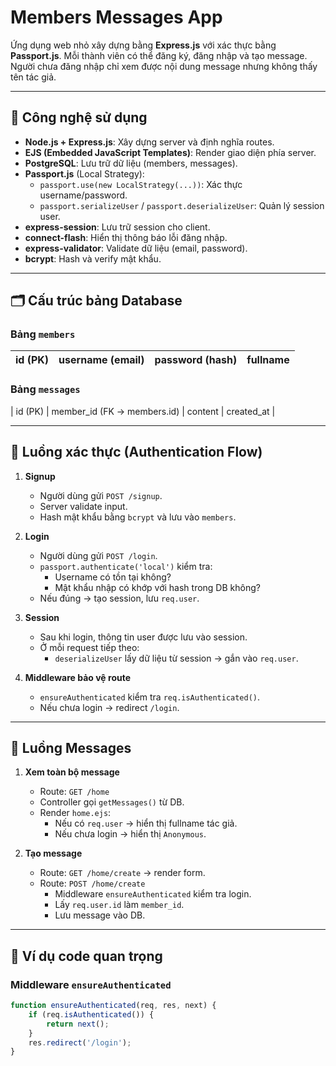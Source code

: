 # Members Messages App

Ứng dụng web nhỏ xây dựng bằng **Express.js** với xác thực bằng **Passport.js**.
Mỗi thành viên có thể đăng ký, đăng nhập và tạo message. Người chưa đăng nhập chỉ xem được nội dung message nhưng không thấy tên tác giả.

---

## 🚀 Công nghệ sử dụng

- **Node.js + Express.js**: Xây dựng server và định nghĩa routes.
- **EJS (Embedded JavaScript Templates)**: Render giao diện phía server.
- **PostgreSQL**: Lưu trữ dữ liệu (members, messages).
- **Passport.js** (Local Strategy):
  - `passport.use(new LocalStrategy(...))`: Xác thực username/password.
  - `passport.serializeUser` / `passport.deserializeUser`: Quản lý session user.
- **express-session**: Lưu trữ session cho client.
- **connect-flash**: Hiển thị thông báo lỗi đăng nhập.
- **express-validator**: Validate dữ liệu (email, password).
- **bcrypt**: Hash và verify mật khẩu.

---

## 🗂 Cấu trúc bảng Database

### Bảng `members`
| id (PK) | username (email) | password (hash) | fullname |
|---------|------------------|-----------------|----------|

### Bảng `messages`
| id (PK) | member_id (FK → members.id) | content | created_at |

---

## 🔑 Luồng xác thực (Authentication Flow)

1. **Signup**
   - Người dùng gửi `POST /signup`.
   - Server validate input.
   - Hash mật khẩu bằng `bcrypt` và lưu vào `members`.

2. **Login**
   - Người dùng gửi `POST /login`.
   - `passport.authenticate('local')` kiểm tra:
     - Username có tồn tại không?
     - Mật khẩu nhập có khớp với hash trong DB không?
   - Nếu đúng → tạo session, lưu `req.user`.

3. **Session**
   - Sau khi login, thông tin user được lưu vào session.
   - Ở mỗi request tiếp theo:
     - `deserializeUser` lấy dữ liệu từ session → gắn vào `req.user`.

4. **Middleware bảo vệ route**
   - `ensureAuthenticated` kiểm tra `req.isAuthenticated()`.
   - Nếu chưa login → redirect `/login`.

---

## 💬 Luồng Messages

1. **Xem toàn bộ message**
   - Route: `GET /home`
   - Controller gọi `getMessages()` từ DB.
   - Render `home.ejs`:
     - Nếu có `req.user` → hiển thị fullname tác giả.
     - Nếu chưa login → hiển thị `Anonymous`.

2. **Tạo message**
   - Route: `GET /home/create` → render form.
   - Route: `POST /home/create`
     - Middleware `ensureAuthenticated` kiểm tra login.
     - Lấy `req.user.id` làm `member_id`.
     - Lưu message vào DB.

---

## 📑 Ví dụ code quan trọng

### Middleware `ensureAuthenticated`
```js
function ensureAuthenticated(req, res, next) {
    if (req.isAuthenticated()) {
        return next();
    }
    res.redirect('/login');
}
